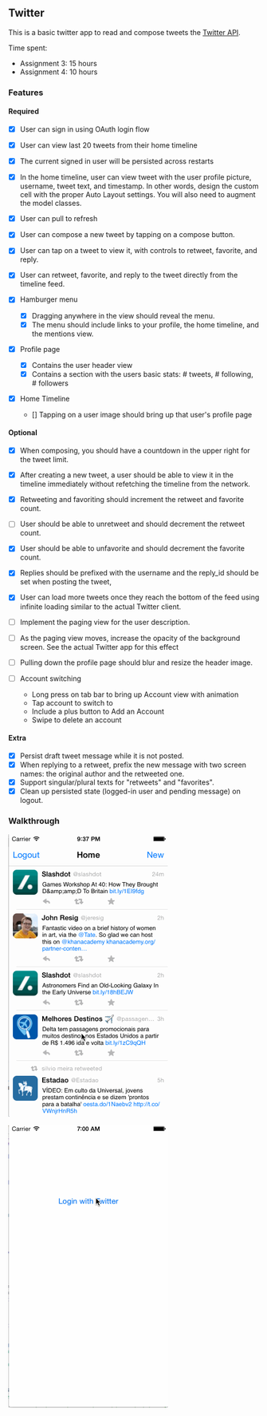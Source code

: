 ## Twitter

This is a basic twitter app to read and compose tweets the [Twitter API](https://apps.twitter.com/).

Time spent:

- Assignment 3: 15 hours
- Assignment 4: 10 hours

### Features

#### Required

- [x] User can sign in using OAuth login flow
- [x] User can view last 20 tweets from their home timeline
- [x] The current signed in user will be persisted across restarts
- [x] In the home timeline, user can view tweet with the user profile picture, username, tweet text, and timestamp.  In other words, design the custom cell with the proper Auto Layout settings.  You will also need to augment the model classes.
- [x] User can pull to refresh
- [x] User can compose a new tweet by tapping on a compose button.
- [x] User can tap on a tweet to view it, with controls to retweet, favorite, and reply.
- [x] User can retweet, favorite, and reply to the tweet directly from the timeline feed.

- [x] Hamburger menu
  - [x] Dragging anywhere in the view should reveal the menu.
  - [x] The menu should include links to your profile, the home timeline, and the mentions view.
- [x] Profile page
  - [x] Contains the user header view
  - [x] Contains a section with the users basic stats: # tweets, # following, # followers
- [x] Home Timeline
  - [] Tapping on a user image should bring up that user's profile page

#### Optional

- [x] When composing, you should have a countdown in the upper right for the tweet limit.
- [x] After creating a new tweet, a user should be able to view it in the timeline immediately without refetching the timeline from the network.
- [x] Retweeting and favoriting should increment the retweet and favorite count.
- [ ] User should be able to unretweet and should decrement the retweet count.
- [x] User should be able to unfavorite and should decrement the favorite count.
- [x] Replies should be prefixed with the username and the reply_id should be set when posting the tweet,
- [x] User can load more tweets once they reach the bottom of the feed using infinite loading similar to the actual Twitter client.

- [ ] Implement the paging view for the user description.
- [ ] As the paging view moves, increase the opacity of the background screen. See the actual Twitter app for this effect
- [ ] Pulling down the profile page should blur and resize the header image.
- [ ] Account switching
  - Long press on tab bar to bring up Account view with animation
  - Tap account to switch to
  - Include a plus button to Add an Account
  - Swipe to delete an account

#### Extra

- [x] Persist draft tweet message while it is not posted.
- [x] When replying to a retweet, prefix the new message with two screen names: the original author and the retweeted one.
- [x] Support singular/plural texts for "retweets" and "favorites".
- [x] Clean up persisted state (logged-in user and pending message) on logout.

### Walkthrough


![Video Walkthrough - Assignment 4](./demo-assignment-4.gif)

![Video Walkthrough - Assignment 3](./demo.gif)
